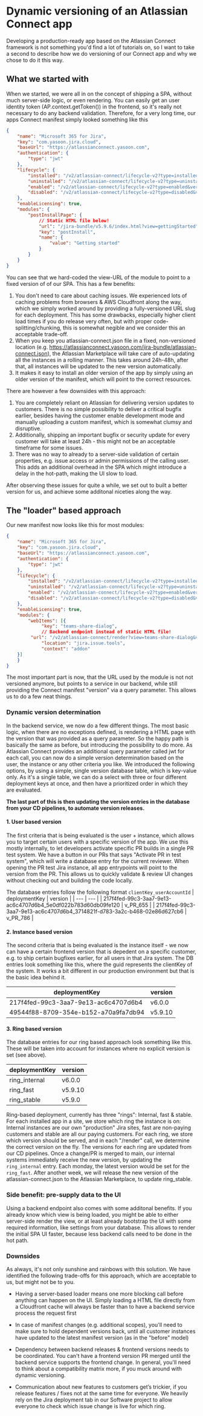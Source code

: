 # Dynamic versioning of an Atlassian Connect app
Developing a production-ready app based on the Atlassian Connect framework is not something you'd find a lot of tutorials on, so I want to take a second to describe how we do versioning of our Connect app and why we chose to do it this way.

## What we started with
When we started, we were all in on the concept of shipping a SPA, without much server-side logic, or even rendering. You can easily get an user identity token (AP.context.getToken()) in the frontend, so it's really not necessary to do any backend validation. Therefore, for a very long time, our apps Connect manifest simply looked something like this

```json
{
    "name": "Microsoft 365 for Jira",
    "key": "com.yasoon.jira.cloud",
    "baseUrl": "https://atlassianconnect.yasoon.com",
    "authentication": {
        "type": "jwt"
    },
    "lifecycle": {
        "installed": "/v2/atlassian-connect/lifecycle-v2?type=installed&version=5.9.6",
        "uninstalled": "/v2/atlassian-connect/lifecycle-v2?type=uninstalled&version=5.9.6",
        "enabled": "/v2/atlassian-connect/lifecycle-v2?type=enabled&version=5.9.6",
        "disabled": "/v2/atlassian-connect/lifecycle-v2?type=disabled&version=5.9.6"
    },
    "enableLicensing": true,
    "modules": {
        "postInstallPage": {
            // Static HTML file below!
            "url": "/jira-bundle/v5.9.6/index.html?view=gettingStarted",
            "key": "postInstall",
            "name": {
                "value": "Getting started"
            }
        }
    }
}
```

You can see that we hard-coded the view-URL of the module to point to a fixed version of of our SPA. This has a few benefits:
1. You don't need to care about caching issues. We experienced lots of caching problems from browsers & AWS Cloudfront along the way, which we simply worked around by providing a fully-versioned URL slug for each deployment. This has some drawbacks, especially higher client load times if you do release very often, but with proper code-splitting/chunking, this is somewhat negible and we consider this an acceptable trade-off.
2. When you keep you atlassian-connect.json file in a fixed, non-versioned location (e.g. https://atlassianconnect.yasoon.com/jira-bundle/atlassian-connect.json), the Atlassian Marketplace will take care of auto-updating all the instances in a rolling manner. This takes around 24h-48h, after that, all instances will be updated to the new version automatically.
3. It makes it easy to install an older version of the app by simply using an older version of the manifest, which will point to the correct resources.

There are however a few downsides with this approach:
1. You are completely reliant on Atlassian for delivering version updates to customers. There is no simple possibility to deliver a critical bugfix earlier, besides having the customer enable development mode and manually uploading a custom manifest, which is somewhat clumsy and disruptive.
2. Additionally, shipping an important bugfix or security update for every customer will take at least 24h - this might not be an acceptable timeframe for some issues.
3. There was no way to already to a server-side validation of certain properties, e.g. issue access or admin permissions of the calling user. This adds an additional overhead in the SPA which might introduce a delay in the hot-path, making the UI slow to load.

After observing these issues for quite a while, we set out to built a better version for us, and achieve some additonal niceties along the way. 

## The "loader" based approach
Our new manifest now looks like this for most modules:
```json
{
    "name": "Microsoft 365 for Jira",
    "key": "com.yasoon.jira.cloud",
    "baseUrl": "https://atlassianconnect.yasoon.com",
    "authentication": {
        "type": "jwt"
    },
    "lifecycle": {
        "installed": "/v2/atlassian-connect/lifecycle-v2?type=installed&version=5.9.6",
        "uninstalled": "/v2/atlassian-connect/lifecycle-v2?type=uninstalled&version=5.9.6",
        "enabled": "/v2/atlassian-connect/lifecycle-v2?type=enabled&version=5.9.6",
        "disabled": "/v2/atlassian-connect/lifecycle-v2?type=disabled&version=5.9.6"
    },
    "enableLicensing": true,
    "modules": {
        "webItems": [{
             "key": "teams-share-dialog",
             // Backend endpoint instead of static HTML file!
	     "url": "/v2/atlassian-connect/render?view=teams-share-dialog&version=5.9.6&issueId={issue.id}",
             "location": "jira.issue.tools",
             "context": "addon"
	}]        
    }
}
```

The most important part is now, that the URL used by the module is not not versioned anymore, but points to a service in our backend, while still providing the Connect manifest "version" via a query parameter. This allows us to do a few neat things.

### Dynamic version determination
In the backend service, we now do a few different things. The most basic logic, when there are no exceptions defined, is rendering a HTML page with the version that was provided as a query parameter. So the happy path is basically the same as before, but introducing the possibility to do more. As Atlassian Connect provides an additional query parameter called jwt for each call, you can now do a simple version determination based on the user, the instance or any other criteria you like. We introduced the following options, by using a simple, single version database table, which is key-value only. As it's a single table, we can do a select with three or four different deployment keys at once, and then have a prioritized order in which they are evaluated. 

**The last part of this is then updating the version entries in the database from your CD pipelines, to automate version releases.**

#### 1. User based version
The first criteria that is being evaluated is the user + instance, which allows you to target certain users with a specific version of the app. We use this mostly internally, to let developers activate specific PR builds in a single PR test system. We have a button in our PRs that says "Activate PR in test system", which will write a database entry for the current reviewer. When opening the PR test Jira instance, all app entrypoints will point to the version from the PR. This allows us to quickly validate & review UI changes without checking out and building the code locally.

The database entries follow the following format
`clientKey_userAccountId`
| deploymentKey | version |
| --- | --- |
| 217f4fed-99c3-3aa7-9e13-ac6c4707d6b4_5e0df022b783d60db09fe120 | v_PR_655 |
| 217f4fed-99c3-3aa7-9e13-ac6c4707d6b4_3714821f-d783-3a2c-b468-02e86d627cb6 | v_PR_786 |

#### 2. Instance based version
The second criteria that is being evaluated is the instance itself - we now can have a certain frontend version that is depedent on a specific customer, e.g. to ship certain bugfixes earlier, for all users in that Jira system. The DB entries look something like this, where the guid represents the clientKey of the system. It works a bit different in our production environment but that is the basic idea behind it.

| deploymentKey | version |
| --- | --- |
| 217f4fed-99c3-3aa7-9e13-ac6c4707d6b4 | v6.0.0 |
| 49544f88-8709-354e-b152-a70a9fa7db94 | v5.9.10 |


#### 3. Ring based version
The database entries for our ring based approach look something like this. These will be taken into account for instances where no explicit version is set (see above).

| deploymentKey | version |
| --- | --- |
| ring_internal | v6.0.0 |
| ring_fast | v5.9.10 |
| ring_stable | v5.9.0 |

Ring-based deployment, currently has three "rings": Internal, fast & stable. For each installed app in a site, we store which ring the instance is on: Internal instances are our own "production" Jira sites, fast are non-paying customers and stable are all our paying customers. For each ring, we store which version should be served, and in each "/render" call, we determine the correct version on the fly. The versions for each ring are updated from our CD pipelines. Once a change/PR is merged to main, our internal systems immediately receive the new version, by updating the `ring_internal` entry. Each monday, the latest version would be set for the `ring_fast`. After another week, we will release the new version of the atlassian-connect.json to the Atlassian Marketplace, to update ring_stable.

### Side benefit: pre-supply data to the UI
Using a backend endpoint also comes with some additonal benefits. If you already know which view is being loaded, you might be able to either server-side render the view, or at least already bootstrap the UI with some required information, like settings from your database. This allows to render the initial SPA UI faster, because less backend calls need to be done in the hot path.

### Downsides
As always, it's not only sunshine and rainbows with this solution. We have identified the following trade-offs for this approach, which are acceptable to us, but might not be to you.

- Having a server-based loader means one more blocking call before anything can happen on the UI. Simply loading a HTML file directly from a Cloudfront cache will always be faster than to have a backend service process the request first

- In case of manifest changes (e.g. additional scopes), you'll need to make sure to hold dependent versions back, until all customer instances have updated to the latest manifest version (as in the "before" model) 

- Dependency between backend releases & frontend versions needs to be coordinated. You can't have a frontend version PR merged until the backend service supports the frontend change. In general, you'll need to think about a compatibility matrix more, if you muck around with dynamic versioning.

- Communication about new features to customers get’s trickier, if you release features / fixes not at the same time for everyone. We heavily rely on the Jira deployment tab in our Software project to allow everyone to check which issue change is live for which ring.

